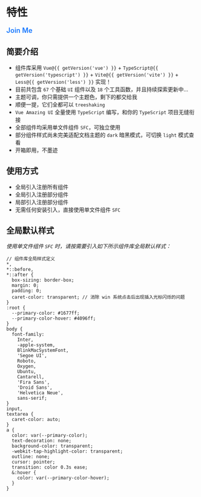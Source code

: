 # 特性

<GlobalElement />

<Alert type="info" show-icon :bordered="false">
  <template #icon>
    <TeamOutlined />
  </template>
  <p style="font-size: 18px; font-weight: 600; color: #1677ff;">Join Me</p>
  <template #description>
    <p style="font-size: 16px;">
      如果您对
      <GradientText
        :size="18"
        :weight="600"
        :gradient="{
          deg: '90deg',
          from: '#09c8ce',
          to: '#eb2f96'
        }"
      >
        Vue Amazing UI
      </GradientText>
      感兴趣，欢迎加入我，一起开发、维护和迭代组件库。您的贡献将帮助组件库不断的更新与完善，共同打造更
      <GradientText
        :size="18"
        :weight="600"
        :gradient="{
          deg: '90deg',
          from: '#09c8ce',
          to: '#eb2f96'
        }"
      >
        Amazing
      </GradientText>
      的
      <GradientText
        :size="18"
        :weight="600"
        :gradient="{
          deg: '90deg',
          from: '#09c8ce',
          to: '#eb2f96'
        }"
      >
        UI
      </GradientText>
      组件库！
    </p>
  </template>
</Alert>

## 简要介绍

- 组件库采用 `Vue@{{ getVersion('vue') }}` + `TypeScript@{{ getVersion('typescript') }}` + `Vite@{{ getVersion('vite') }}` + `Less@{{ getVersion('less') }}` 实现！
- 目前共包含 `67` 个基础 `UI` 组件以及 `18` 个工具函数，并且持续探索更新中...
- 主题可调，你只需提供一个主题色，剩下的都交给我
- 顺便一提，它们全都可以 `treeshaking`
- `Vue Amazing UI` 全量使用 `TypeScript` 编写，和你的 `TypeScript` 项目无缝衔接
- 全部组件均采用单文件组件 `SFC`，可独立使用
- 部分组件样式尚未完美适配文档主题的 `dark` 暗黑模式，可切换 `light` 模式查看
- 开箱即用，不墨迹

## 使用方式

- 全局引入注册所有组件
- 全局引入注册部分组件
- 局部引入注册部分组件
- 无需任何安装引入，直接使用单文件组件 `SFC`

## 全局默认样式

_使用单文件组件 `SFC` 时，请按需要引入如下所示组件库全局默认样式：_

```less
// 组件库全局样式定义
*,
*::before,
*::after {
  box-sizing: border-box;
  margin: 0;
  padding: 0;
  caret-color: transparent; // 消除 win 系统点击后出现插入光标闪烁的问题
}
:root {
  --primary-color: #1677ff;
  --primary-color-hover: #4096ff;
}
body {
  font-family:
    Inter,
    -apple-system,
    BlinkMacSystemFont,
    'Segoe UI',
    Roboto,
    Oxygen,
    Ubuntu,
    Cantarell,
    'Fira Sans',
    'Droid Sans',
    'Helvetica Neue',
    sans-serif;
}
input,
textarea {
  caret-color: auto;
}
a {
  color: var(--primary-color);
  text-decoration: none;
  background-color: transparent;
  -webkit-tap-highlight-color: transparent;
  outline: none;
  cursor: pointer;
  transition: color 0.3s ease;
  &:hover {
    color: var(--primary-color-hover);
  }
}
```

<script setup lang="ts">
import { TeamOutlined } from '@ant-design/icons-vue'
import pkg from '../../package.json'

const dependencies = pkg.dependencies
const devDependencies = pkg.devDependencies
function getVersion (target: string): string {
  for (let name of Object.keys(dependencies)) {
    if (name === target) {
      return dependencies[name].replace('^', '')
    }
  }
  for (let name of Object.keys(devDependencies)) {
    if (name === target) {
      return devDependencies[name].replace('^', '')
    }
  }
  return ''
}
</script>
